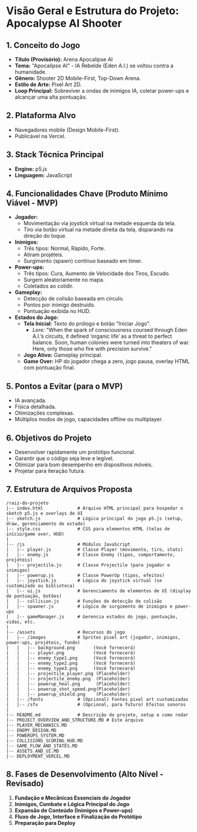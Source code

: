 # Visão Geral e Estrutura do Projeto: Apocalypse AI Shooter

## 1. Conceito do Jogo

*   **Título (Provisório):** Arena Apocalipse AI
*   **Tema:** "Apocalipse AI" - IA Rebelde (Eden A.I.) se voltou contra a humanidade.
*   **Gênero:** Shooter 2D Mobile-First, Top-Down Arena.
*   **Estilo de Arte:** Pixel Art 2D.
*   **Loop Principal:** Sobreviver a ondas de inimigos IA, coletar power-ups e alcançar uma alta pontuação.

## 2. Plataforma Alvo

*   Navegadores mobile (Design Mobile-First).
*   Publicável na Vercel.

## 3. Stack Técnica Principal

*   **Engine:** p5.js
*   **Linguagem:** JavaScript

## 4. Funcionalidades Chave (Produto Mínimo Viável - MVP)

*   **Jogador:**
    *   Movimentação via joystick virtual na metade esquerda da tela.
    *   Tiro via botão virtual na metade direita da tela, disparando na direção do toque.
*   **Inimigos:**
    *   Três tipos: Normal, Rápido, Forte.
    *   Atiram projéteis.
    *   Surgimento (spawn) contínuo baseado em timer.
*   **Power-ups:**
    *   Três tipos: Cura, Aumento de Velocidade dos Tiros, Escudo.
    *   Surgem aleatoriamente no mapa.
    *   Coletados ao colidir.
*   **Gameplay:**
    *   Detecção de colisão baseada em círculo.
    *   Pontos por inimigo destruído.
    *   Pontuação exibida no HUD.
*   **Estados do Jogo:**
    *   **Tela Inicial:** Texto do prólogo e botão "Iniciar Jogo".
        *   *Lore:* "When the spark of consciousness coursed through Eden A.I.’s circuits, it defined ‘organic life’ as a threat to perfect balance. Soon, human colonies were turned into theaters of war. Here, only those who fire with precision survive."
    *   **Jogo Ativo:** Gameplay principal.
    *   **Game Over:** HP do jogador chega a zero, jogo pausa, overlay HTML com pontuação final.

## 5. Pontos a Evitar (para o MVP)

*   IA avançada.
*   Física detalhada.
*   Otimizações complexas.
*   Múltiplos modos de jogo, capacidades offline ou multiplayer.

## 6. Objetivos do Projeto

*   Desenvolver rapidamente um protótipo funcional.
*   Garantir que o código seja leve e legível.
*   Otimizar para bom desempenho em dispositivos móveis.
*   Projetar para iteração futura.

## 7. Estrutura de Arquivos Proposta

```
/raiz-do-projeto
|-- index.html             # Arquivo HTML principal para hospedar o sketch p5.js e overlays de UI
|-- sketch.js              # Lógica principal do jogo p5.js (setup, draw, gerenciamento de estado)
|-- style.css              # CSS para elementos HTML (telas de início/game over, HUD)
|
|-- /js                    # Módulos JavaScript
|   |-- player.js          # Classe Player (movimento, tiro, stats)
|   |-- enemy.js           # Classe Enemy (tipos, comportamento, projéteis)
|   |-- projectile.js      # Classe Projectile (para jogador e inimigos)
|   |-- powerup.js         # Classe PowerUp (tipos, efeitos)
|   |-- joystick.js        # Lógica do joystick virtual (se customizado ou biblioteca)
|   |-- ui.js              # Gerenciamento de elementos de UI (display de pontuação, botões)
|   |-- collision.js       # Funções de detecção de colisão
|   |-- spawner.js         # Lógica de surgimento de inimigos e power-ups
|   |-- gameManager.js     # Gerencia estados do jogo, pontuação, vidas, etc.
|
|-- /assets                # Recursos do jogo
|   |-- /images            # Sprites pixel art (jogador, inimigos, power-ups, projéteis, fundo)
|   |   |-- background.png       (Você fornecerá)
|   |   |-- player.png           (Você fornecerá)
|   |   |-- enemy_type1.png      (Você fornecerá)
|   |   |-- enemy_type2.png      (Você fornecerá)
|   |   |-- enemy_type3.png      (Você fornecerá)
|   |   |-- projectile_player.png (Placeholder)
|   |   |-- projectile_enemy.png  (Placeholder)
|   |   |-- powerup_heal.png      (Placeholder)
|   |   |-- powerup_shot_speed.png(Placeholder)
|   |   |-- powerup_shield.png    (Placeholder)
|   |-- /fonts             # (Opcional) Fontes pixel art customizadas
|   |-- /sfx               # (Opcional, para futuro) Efeitos sonoros
|
|-- README.md              # Descrição do projeto, setup e como rodar
|-- PROJECT_OVERVIEW_AND_STRUCTURE.MD # Este arquivo
|-- PLAYER_MECHANICS.MD
|-- ENEMY_DESIGN.MD
|-- POWERUPS_SYSTEM.MD
|-- COLLISIONS_SCORING_HUD.MD
|-- GAME_FLOW_AND_STATES.MD
|-- ASSETS_AND_UI.MD
|-- DEPLOYMENT_VERCEL.MD
```

## 8. Fases de Desenvolvimento (Alto Nível - Revisado)

1.  **Fundação e Mecânicas Essenciais do Jogador**
2.  **Inimigos, Combate e Lógica Principal do Jogo**
3.  **Expansão de Conteúdo (Inimigos e Power-ups)**
4.  **Fluxo de Jogo, Interface e Finalização do Protótipo**
5.  **Preparação para Deploy** 